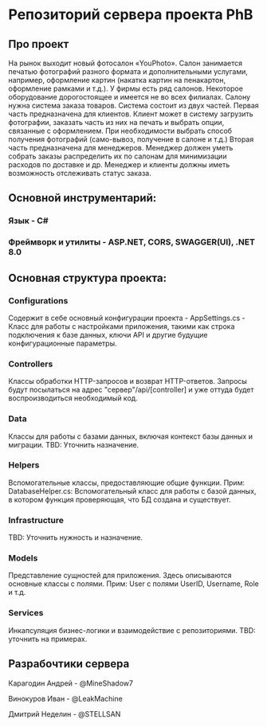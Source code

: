 # Репозиторий сервера проекта PhB

## Про проект

На рынок выходит новый фотосалон «YouPhoto». Салон занимается печатью фотографий разного формата и дополнительными услугами, например, оформление картин (накатка картин на пенакартон, оформление рамками и т.д.). У фирмы есть ряд салонов. Некоторое оборудование дорогостоящее и имеется не во всех филиалах. 
Салону нужна система заказа товаров. Система состоит из двух частей.
Первая часть предназначена для клиентов. Клиент может в систему загрузить фотографии, заказать часть из них на печать и выбрать опции, связанные с оформлением. При необходимости выбрать способ получения фотографий (само-вывоз, получение в салоне и т.д.)
Вторая часть предназначена для менеджеров. Менеджер должен уметь собрать заказы распределить их по салонам для минимизации расходов по доставке и др. 
Менеджер и клиенты должны иметь возможность отслеживать статус заказа.

## Основной инструментарий:

### Язык - C#
### Фреймворк и утилиты - ASP.NET, CORS, SWAGGER(UI), .NET 8.0 

## Основная структура проекта:

### Configurations

Содержит в себе основный конфигурации проекта - AppSettings.cs - Класс для работы с настройками приложения, такими как строка подключения к базе данных, ключи API и другие будущие конфигурационные параметры.

### Controllers

Классы обработки HTTP-запросов и возврат HTTP-ответов. Запросы будут посылаться на адрес "сервер"/api/[controller] и уже оттуда будет воспроизводиться необходимый код.

### Data

Классы для работы с базами данных, включая контекст базы данных и миграции. TBD: Уточнить назначение.

### Helpers

Вспомогательные классы, предоставляющие общие функции. Прим: DatabaseHelper.cs: Вспомогательный класс для работы с базой данных, в котором функция проверяющая, что БД создана и существует.

### Infrastructure

TBD: Уточнить нужность и назначение.

### Models

Представление сущностей для приложения. Здесь описываются основные классы с полями. Прим: User с полями UserID, Username, Role и т.д.

### Services

Инкапсуляция бизнес-логики и взаимодействие с репозиториями. TBD: уточнить на примерах.

## Разрабочтики сервера

Карагодин Андрей - @MineShadow7

Винокуров Иван - @LeakMachine

Дмитрий Неделин - @STELLSAN
